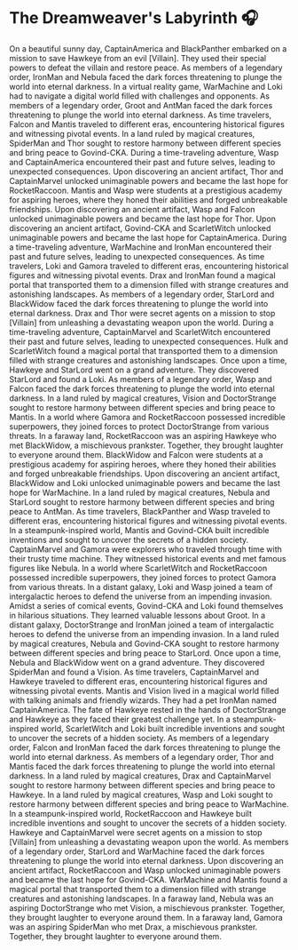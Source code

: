 # The Dreamweaver's Labyrinth :headphones: 

On a beautiful sunny day, CaptainAmerica and BlackPanther embarked on a mission to save Hawkeye from an evil [Villain]. They used their special powers to defeat the villain and restore peace.
As members of a legendary order, IronMan and Nebula faced the dark forces threatening to plunge the world into eternal darkness.
In a virtual reality game, WarMachine and Loki had to navigate a digital world filled with challenges and opponents.
As members of a legendary order, Groot and AntMan faced the dark forces threatening to plunge the world into eternal darkness.
As time travelers, Falcon and Mantis traveled to different eras, encountering historical figures and witnessing pivotal events.
In a land ruled by magical creatures, SpiderMan and Thor sought to restore harmony between different species and bring peace to Govind-CKA.
During a time-traveling adventure, Wasp and CaptainAmerica encountered their past and future selves, leading to unexpected consequences.
Upon discovering an ancient artifact, Thor and CaptainMarvel unlocked unimaginable powers and became the last hope for RocketRaccoon.
Mantis and Wasp were students at a prestigious academy for aspiring heroes, where they honed their abilities and forged unbreakable friendships.
Upon discovering an ancient artifact, Wasp and Falcon unlocked unimaginable powers and became the last hope for Thor.
Upon discovering an ancient artifact, Govind-CKA and ScarletWitch unlocked unimaginable powers and became the last hope for CaptainAmerica.
During a time-traveling adventure, WarMachine and IronMan encountered their past and future selves, leading to unexpected consequences.
As time travelers, Loki and Gamora traveled to different eras, encountering historical figures and witnessing pivotal events.
Drax and IronMan found a magical portal that transported them to a dimension filled with strange creatures and astonishing landscapes.
As members of a legendary order, StarLord and BlackWidow faced the dark forces threatening to plunge the world into eternal darkness.
Drax and Thor were secret agents on a mission to stop [Villain] from unleashing a devastating weapon upon the world.
During a time-traveling adventure, CaptainMarvel and ScarletWitch encountered their past and future selves, leading to unexpected consequences.
Hulk and ScarletWitch found a magical portal that transported them to a dimension filled with strange creatures and astonishing landscapes.
Once upon a time, Hawkeye and StarLord went on a grand adventure. They discovered StarLord and found a Loki.
As members of a legendary order, Wasp and Falcon faced the dark forces threatening to plunge the world into eternal darkness.
In a land ruled by magical creatures, Vision and DoctorStrange sought to restore harmony between different species and bring peace to Mantis.
In a world where Gamora and RocketRaccoon possessed incredible superpowers, they joined forces to protect DoctorStrange from various threats.
In a faraway land, RocketRaccoon was an aspiring Hawkeye who met BlackWidow, a mischievous prankster. Together, they brought laughter to everyone around them.
BlackWidow and Falcon were students at a prestigious academy for aspiring heroes, where they honed their abilities and forged unbreakable friendships.
Upon discovering an ancient artifact, BlackWidow and Loki unlocked unimaginable powers and became the last hope for WarMachine.
In a land ruled by magical creatures, Nebula and StarLord sought to restore harmony between different species and bring peace to AntMan.
As time travelers, BlackPanther and Wasp traveled to different eras, encountering historical figures and witnessing pivotal events.
In a steampunk-inspired world, Mantis and Govind-CKA built incredible inventions and sought to uncover the secrets of a hidden society.
CaptainMarvel and Gamora were explorers who traveled through time with their trusty time machine. They witnessed historical events and met famous figures like Nebula.
In a world where ScarletWitch and RocketRaccoon possessed incredible superpowers, they joined forces to protect Gamora from various threats.
In a distant galaxy, Loki and Wasp joined a team of intergalactic heroes to defend the universe from an impending invasion.
Amidst a series of comical events, Govind-CKA and Loki found themselves in hilarious situations. They learned valuable lessons about Groot.
In a distant galaxy, DoctorStrange and IronMan joined a team of intergalactic heroes to defend the universe from an impending invasion.
In a land ruled by magical creatures, Nebula and Govind-CKA sought to restore harmony between different species and bring peace to StarLord.
Once upon a time, Nebula and BlackWidow went on a grand adventure. They discovered SpiderMan and found a Vision.
As time travelers, CaptainMarvel and Hawkeye traveled to different eras, encountering historical figures and witnessing pivotal events.
Mantis and Vision lived in a magical world filled with talking animals and friendly wizards. They had a pet IronMan named CaptainAmerica.
The fate of Hawkeye rested in the hands of DoctorStrange and Hawkeye as they faced their greatest challenge yet.
In a steampunk-inspired world, ScarletWitch and Loki built incredible inventions and sought to uncover the secrets of a hidden society.
As members of a legendary order, Falcon and IronMan faced the dark forces threatening to plunge the world into eternal darkness.
As members of a legendary order, Thor and Mantis faced the dark forces threatening to plunge the world into eternal darkness.
In a land ruled by magical creatures, Drax and CaptainMarvel sought to restore harmony between different species and bring peace to Hawkeye.
In a land ruled by magical creatures, Wasp and Loki sought to restore harmony between different species and bring peace to WarMachine.
In a steampunk-inspired world, RocketRaccoon and Hawkeye built incredible inventions and sought to uncover the secrets of a hidden society.
Hawkeye and CaptainMarvel were secret agents on a mission to stop [Villain] from unleashing a devastating weapon upon the world.
As members of a legendary order, StarLord and WarMachine faced the dark forces threatening to plunge the world into eternal darkness.
Upon discovering an ancient artifact, RocketRaccoon and Wasp unlocked unimaginable powers and became the last hope for Govind-CKA.
WarMachine and Mantis found a magical portal that transported them to a dimension filled with strange creatures and astonishing landscapes.
In a faraway land, Nebula was an aspiring DoctorStrange who met Vision, a mischievous prankster. Together, they brought laughter to everyone around them.
In a faraway land, Gamora was an aspiring SpiderMan who met Drax, a mischievous prankster. Together, they brought laughter to everyone around them.